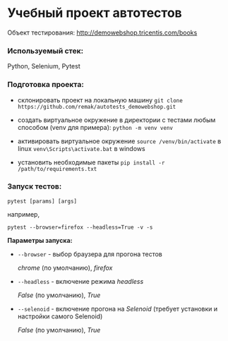 # Учебный проект автотестов
Объект тестирования: http://demowebshop.tricentis.com/books

### Используемый стек:

Python, Selenium, Pytest



### Подготовка проекта:
- склонировать проект на локальную машину
`git clone https://github.com/remak/autotests_demowebshop.git`

- создать виртуальное окружение в директории с тестами любым способом (venv для примера):
`python -m venv venv`

- активировать виртуальное окружение
`source /venv/bin/activate` в linux
`venv\Scripts\activate.bat` в windows

- установить необходимые пакеты
`pip install -r /path/to/requirements.txt`

### Запуск тестов:
`pytest [params] [args]`

например,

`pytest --browser=firefox --headless=True -v -s`

**Параметры запуска:**
- `--browser` - выбор браузера для прогона тестов

   *chrome* (по умолчанию), *firefox*

- `--headless` - включение режима *headless*

   *False* (по умолчанию), *True*

- `--selenoid` - включение прогона на *Selenoid* (требует установки и настройки самого Selenoid) 
  
   *False* (по умолчанию), *True*

